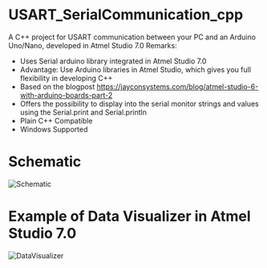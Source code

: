 # USART_SerialCommunication_cpp
 
A C++ project for USART communication between your PC and an Arduino Uno/Nano, developed in Atmel Studio 7.0 
Remarks:

- Uses Serial arduino library integrated in Atmel Studio 7.0
- Advantage: Use Arduino libraries in Atmel Studio, which gives you full flexibility in developing C++
- Based on the blogpost https://jayconsystems.com/blog/atmel-studio-6-with-arduino-boards-part-2
- Offers the possibility to display into the serial monitor strings and values using the Serial.print and Serial.println
- Plain C++ Compatible
- Windows Supported

# Schematic
![Schematic](https://user-images.githubusercontent.com/75970114/224529447-154ad58c-e27e-47e1-bdb6-dc773fb21272.png)

# Example of Data Visualizer in Atmel Studio 7.0
![DataVisualizer](https://user-images.githubusercontent.com/75970114/224529456-e6ff42c4-a563-4c8c-9b4f-41a67f5e183f.PNG)
